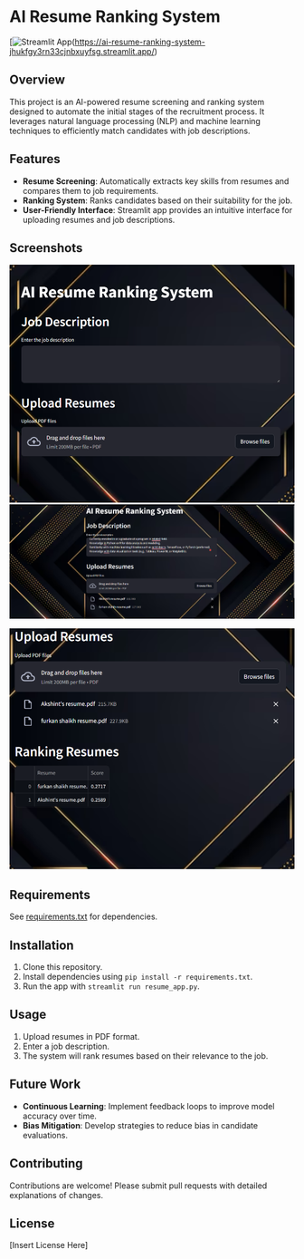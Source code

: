 # AI Resume Ranking System

[![Streamlit App](https://img.shields.io/badge/Streamlit-App-blue)(https://ai-resume-ranking-system-jhukfgy3rn33cjnbxuyfsg.streamlit.app/)

## Overview

This project is an AI-powered resume screening and ranking system designed to automate the initial stages of the recruitment process. It leverages natural language processing (NLP) and machine learning techniques to efficiently match candidates with job descriptions.

## Features

- **Resume Screening**: Automatically extracts key skills from resumes and compares them to job requirements.
- **Ranking System**: Ranks candidates based on their suitability for the job.
- **User-Friendly Interface**: Streamlit app provides an intuitive interface for uploading resumes and job descriptions.

## Screenshots

![App_Screenshot](https://github.com/Akshint0407/AI-Resume-Ranking-System/blob/main/App_Screenshot.png)
![Resume_Upload](https://github.com/Akshint0407/AI-Resume-Ranking-System/blob/main/Resume_Upload.png)

![Ranked_Results](https://github.com/Akshint0407/AI-Resume-Ranking-System/blob/main/Ranking_Results.png)

## Requirements

See [requirements.txt](requirements.txt) for dependencies.

## Installation

1. Clone this repository.
2. Install dependencies using `pip install -r requirements.txt`.
3. Run the app with `streamlit run resume_app.py`.

## Usage

1. Upload resumes in PDF format.
2. Enter a job description.
3. The system will rank resumes based on their relevance to the job.

## Future Work

- **Continuous Learning**: Implement feedback loops to improve model accuracy over time.
- **Bias Mitigation**: Develop strategies to reduce bias in candidate evaluations.

## Contributing

Contributions are welcome! Please submit pull requests with detailed explanations of changes.

## License

[Insert License Here]


